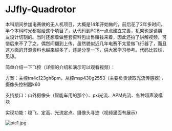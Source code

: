 # JJfly-Quadrotor

本科期间参加电赛做的无人机项目，大概是14年开始做的，前后花了2年多时间，半个本科时光都献给这个项目了，从代码到PCB一点点建立完善，机架也是请朋友设计切割的。当时还想着做整套资料包出售赚钱来着，因此还拍了讲解视频，可惜后来不了了之。偶然间翻到上传，虽然貌似近几年电赛不太爱做飞行器了，而且这方面的开源资料也越来越多了，还是分享一下，供大家学习参考。代码比较烂，见谅。

简单介绍一下飞控（详细的介绍和演示可以观看视频）：

方案：主控tm4c123gh6pm，从控msp430g2553（主要负责读取光流传感器），摄像头控制器k60

支持接口：山外摄像头（智能车用的那个）、pxi光流、APM光流、各种超声波模块

实现功能：稳飞、定高、光流定点、摄像头寻迹（视频里面有展示）


![pic1.jpg](JJfly-Quadrotor/实物照片/pic1.jpg) 
